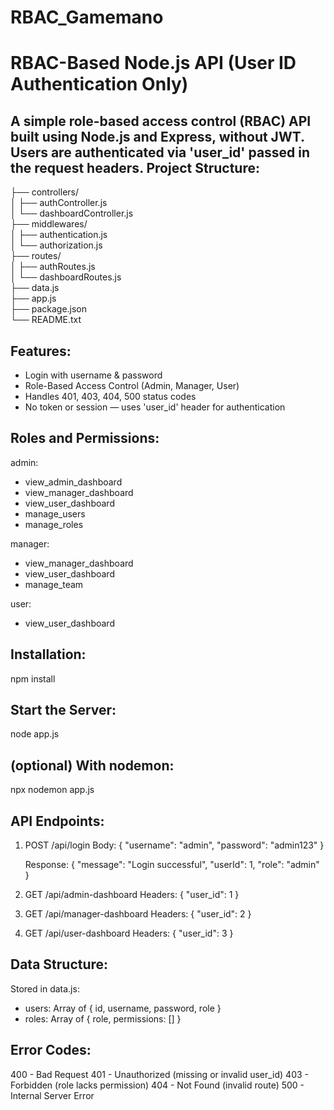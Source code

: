 # RBAC_Gamemano


RBAC-Based Node.js API (User ID Authentication Only)
=====================================================

A simple role-based access control (RBAC) API built using Node.js and Express, without JWT.
Users are authenticated via 'user_id' passed in the request headers.
Project Structure:
------------------


├── controllers/<br>
│   ├── authController.js<br>
│   └── dashboardController.js<br>
├── middlewares/<br>
│   ├── authentication.js<br>
│   └── authorization.js<br>
├── routes/<br>
│   ├── authRoutes.js<br>
│   └── dashboardRoutes.js<br>
├── data.js<br>
├── app.js<br>
├── package.json<br>
└── README.txt<br>


Features:
---------
- Login with username & password
- Role-Based Access Control (Admin, Manager, User)
- Handles 401, 403, 404, 500 status codes
- No token or session — uses 'user_id' header for authentication

Roles and Permissions:
-----------------------
admin:
  - view_admin_dashboard
  - view_manager_dashboard
  - view_user_dashboard
  - manage_users
  - manage_roles

manager:
  - view_manager_dashboard
  - view_user_dashboard
  - manage_team

user:
  - view_user_dashboard

Installation:
-------------
npm install

Start the Server:
-----------------
node app.js

(optional) With nodemon:
-------------------------
npx nodemon app.js

API Endpoints:
--------------
1. POST /api/login
   Body:
   {
     "username": "admin",
     "password": "admin123"
   }

   Response:
   {
     "message": "Login successful",
     "userId": 1,
     "role": "admin"
   }

2. GET /api/admin-dashboard
   Headers: { "user_id": 1 }

3. GET /api/manager-dashboard
   Headers: { "user_id": 2 }

4. GET /api/user-dashboard
   Headers: { "user_id": 3 }

Data Structure:
---------------
Stored in data.js:
- users: Array of { id, username, password, role }
- roles: Array of { role, permissions: [] }

Error Codes:
------------
400 - Bad Request
401 - Unauthorized (missing or invalid user_id)
403 - Forbidden (role lacks permission)
404 - Not Found (invalid route)
500 - Internal Server Error
